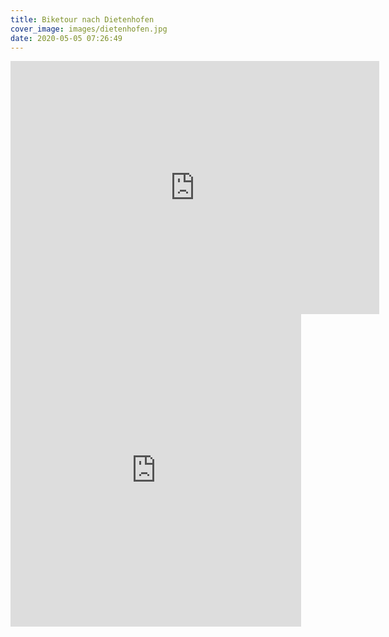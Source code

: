```yaml
---
title: Biketour nach Dietenhofen
cover_image: images/dietenhofen.jpg
date: 2020-05-05 07:26:49
---
```


<iframe height='405' width='590' frameborder='0' allowtransparency='true' scrolling='no' src='https://www.strava.com/activities/3356164513/embed/f52d7057c8c2bd1bc6c7480d938fbc7d428c068b'></iframe>

<iframe src='https://connect.garmin.com/modern/activity/embed/4840708989' title='Zirndorf Radfahren' width='465' height='500' frameborder='0'></iframe>